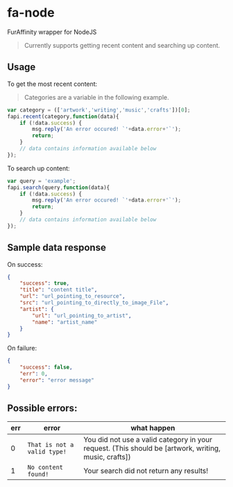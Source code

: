 # fa-node
FurAffinity wrapper for NodeJS

> Currently supports getting recent content and searching up content.

## Usage

To get the most recent content:

> Categories are a variable in the following example.

```javascript
var category = (['artwork','writing','music','crafts'])[0];
fapi.recent(category,function(data){
	if (!data.success) {
		msg.reply('An error occured! `'+data.error+'`');
		return;
	}
	// data contains information available below
});
```

To search up content:
```javascript
var query = 'example';
fapi.search(query,function(data){
	if (!data.success) {
		msg.reply('An error occured! `'+data.error+'`');
		return;
	}
	// data contains information available below
});
```

## Sample data response

On success:
```json
{
	"success": true,
	"title": "content title",
	"url": "url_pointing_to_resource",
	"src": "url_pointing_to_directly_to_image_File",
	"artist": {
		"url": "url_pointing_to_artist",
		"name": "artist_name"
	}
}
```

On failure:
```json
{
	"success": false,
	"err": 0,
	"error": "error message"
}
```

## Possible errors:

err | error | what happen
--- | --- | ---
0 | `That is not a valid type!` | You did not use a valid category in your request. (This should be [artwork, writing, music, crafts])
1 | `No content found!` | Your search did not return any results!
